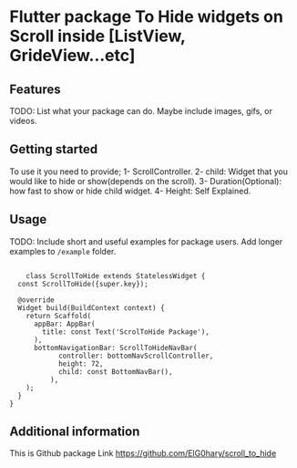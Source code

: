 
# Flutter package To Hide widgets on Scroll inside [ListView, GrideView...etc]

## Features

TODO: List what your package can do. Maybe include images, gifs, or videos.

## Getting started

To use it you need to provide;
    1- ScrollController.
    2- child: Widget that you would like to hide or show(depends on the scroll).
    3- Duration(Optional): how fast to show or hide child widget.
    4- Height: Self Explained.

## Usage

TODO: Include short and useful examples for package users. Add longer examples
to `/example` folder.

```An Example of using it with BottomNavBar:

    class ScrollToHide extends StatelessWidget {
  const ScrollToHide({super.key});

  @override
  Widget build(BuildContext context) {
    return Scaffold(
      appBar: AppBar(
        title: const Text('ScrolToHide Package'),
      ),
      bottomNavigationBar: ScrollToHideNavBar(
            controller: bottomNavScrollController,
            height: 72,
            child: const BottomNavBar(),
          ),
    );
  }
} 

```

## Additional information

This is Github package Link
<https://github.com/ElG0hary/scroll_to_hide>
